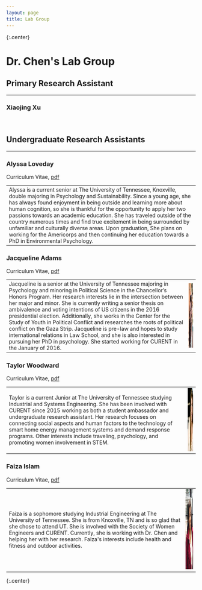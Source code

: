 ```yaml
---
layout: page
title: Lab Group
---
```

{:.center}
# Dr. Chen's Lab Group #

## Primary Research Assistant ##
<hr>

### Xiaojing Xu ###

<br />

## Undergraduate Research Assistants ##
<hr>

### Alyssa Loveday ###
<i class="fa fa-file-text fa-fw"></i> Curriculum Vitae, <a href= "/assets/lib/Loveday_Resume.pdf" > pdf </a><br>
<table width="100%">
<tr>
<td align="left">
    Alyssa is a current senior at The University of Tennessee, Knoxville, double majoring in Psychology and Sustainability. 
    Since a young age, she has always found enjoyment in being outside and learning more about human cognition, so she is thankful for the opportunity 
    to apply her two passions towards an academic education. She has traveled outside of the country numerous times and find true excitement in being 
    surrounded by unfamiliar and culturally diverse areas. Upon graduation, She plans on working for the Americorps and then continuing her education towards 
    a PhD in Environmental Psychology.
</td>
</tr>
</table>

### Jacqueline Adams ###
<i class="fa fa-file-text fa-fw"></i> Curriculum Vitae, <a href= "/assets/lib/Adams_CV.pdf" > pdf </a><br>
<table width="100%">
<tr>
<td align="left">
    Jacqueline is a senior at the University of Tennessee majoring in Psychology and minoring in Political Science in the Chancellor’s 
    Honors Program. Her research interests lie in the intersection between her major and minor. She is currently writing a senior thesis on ambivalence 
    and voting intentions of US citizens in the 2016 presidential election. Additionally, she works in the Center for the Study of Youth in Political 
    Conflict and researches the roots of political conflict on the Gaza Strip. Jacqueline is pre-law and hopes to study international relations in Law School, 
    and she is also interested in pursuing her PhD in psychology. She started working for CURENT in the January of 2016.
</td>
<td align="right">
    <img src="assets/img/Jacqueline.JPG" alt="Jacqueline Adam's portrait" style="width:140px;height:171px;">     
</td>
</tr>
</table>

### Taylor Woodward ###
<i class="fa fa-file-text fa-fw"></i> Curriculum Vitae, <a href= "/assets/lib/Woodward_CV.pdf" > pdf </a><br>
<table width="100%">
<tr>
<td align="left">
    Taylor is a current Junior at The University of Tennessee studying Industrial and Systems Engineering. She has been involved with CURENT since
     2015 working as both a student ambassador and undergraduate research assistant. Her research focuses on connecting social aspects and human factors to the 
     technology of smart home energy management systems and demand response programs. Other interests include traveling, psychology, and promoting women involvement in STEM.
</td>
<td align="right">
    <img src="assets/img/Woodward.jpg" alt="Taylor Woodwards's portrait" style="width:120px;height:168px;">     
</td>
</tr>
</table>

### Faiza Islam ###
<i class="fa fa-file-text fa-fw"></i> Curriculum Vitae, <a href= "/assets/lib/Islam_CV.pdf" > pdf </a><br>
<table width="100%">
<tr>
<td align="left">
    Faiza is a sophomore studying Industrial Engineering at The University of Tennessee. She is from Knoxville, TN and is so glad that she chose to attend UT. 
    She is involved with the Society of Women Engineers and CURENT. Currently, she is working with Dr. Chen and helping her with her research. Faiza's interests 
    include health and fitness and outdoor activities.
</td>
<td align="right">
    <img src="assets/img/Islam.PNG" alt="Faiza Islam's portrait" style="width:120px;height:213px;">     
</td>
</tr>
</table>
{:.center}